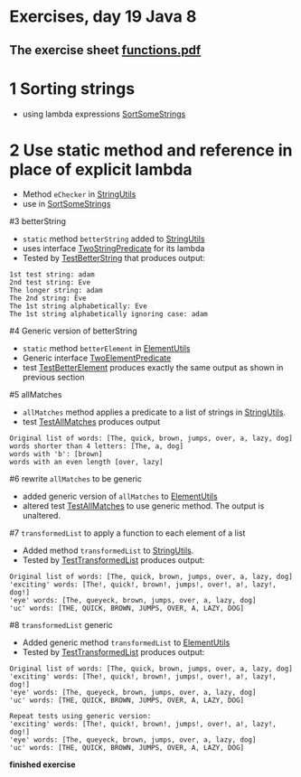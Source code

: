 # Exercises, day 19 Java 8

## The exercise sheet [functions.pdf](functions.pdf) 

# 1 Sorting strings
* using lambda expressions [SortSomeStrings](exercises/src/e01/SortSomeStrings.java)

# 2 Use static method and reference in place of explicit lambda
* Method `eChecker` in [StringUtils](exercises/src/e01/StringUtils.java)
* use in  [SortSomeStrings](exercises/src/e01/SortSomeStrings.java)

#3 betterString
* `static` method `betterString` added to [StringUtils](exercises/src/e01/StringUtils.java)
* uses interface [TwoStringPredicate](exercises/src/e01/TwoStringPredicate.java) for its lambda
* Tested by [TestBetterString](exercises/src/e01/TestBetterString.java) that produces output:

```
1st test string: adam
2nd test string: Eve
The longer string: adam
The 2nd string: Eve
The 1st string alphabetically: Eve
The 1st string alphabetically ignoring case: adam
```

#4 Generic version of betterString
*  `static` method `betterElement` in [ElementUtils](exercises/src/e01/ElementUtils.java)
* Generic interface [TwoElementPredicate](exercises/src/e01/TwoElementPredicate.java)
* test [TestBetterElement](exercises/src/e01/TestBetterElement.java) produces exactly the same output as shown in previous section 

#5 allMatches 
* `allMatches` method applies a predicate to a list of strings in  [StringUtils](exercises/src/e01/StringUtils.java).
* test [TestAllMatches](exercises/src/e01/TestAllMatches.java) produces output

```
Original list of words: [The, quick, brown, jumps, over, a, lazy, dog]
words shorter than 4 letters: [The, a, dog]
words with 'b': [brown]
words with an even length [over, lazy]
```

#6 rewrite `allMatches` to be generic
* added generic version of `allMatches` to  [ElementUtils](exercises/src/e01/ElementUtils.java)
* altered test [TestAllMatches](exercises/src/e01/TestAllMatches.java) to use generic method. The output is unaltered.


#7 `transformedList` to apply a function to each element of a list
* Added method `transformedList` to  [StringUtils](exercises/src/e01/StringUtils.java).
* Tested by [TestTransformedList](exercises/src/e01/TestTransformedList.java) produces output:

```
Original list of words: [The, quick, brown, jumps, over, a, lazy, dog]
'exciting' words: [The!, quick!, brown!, jumps!, over!, a!, lazy!, dog!]
'eye' words: [The, queyeck, brown, jumps, over, a, lazy, dog]
'uc' words: [THE, QUICK, BROWN, JUMPS, OVER, A, LAZY, DOG]
```

#8 `transformedList` generic
* Added generic method `transformedList` to  [ElementUtils](exercises/src/e01/ElementUtils.java)
* Tested by [TestTransformedList](exercises/src/e01/TestTransformedList.java) produces output:

```
Original list of words: [The, quick, brown, jumps, over, a, lazy, dog]
'exciting' words: [The!, quick!, brown!, jumps!, over!, a!, lazy!, dog!]
'eye' words: [The, queyeck, brown, jumps, over, a, lazy, dog]
'uc' words: [THE, QUICK, BROWN, JUMPS, OVER, A, LAZY, DOG]

Repeat tests using generic version:
'exciting' words: [The!, quick!, brown!, jumps!, over!, a!, lazy!, dog!]
'eye' words: [The, queyeck, brown, jumps, over, a, lazy, dog]
'uc' words: [THE, QUICK, BROWN, JUMPS, OVER, A, LAZY, DOG]
```

**finished exercise**
